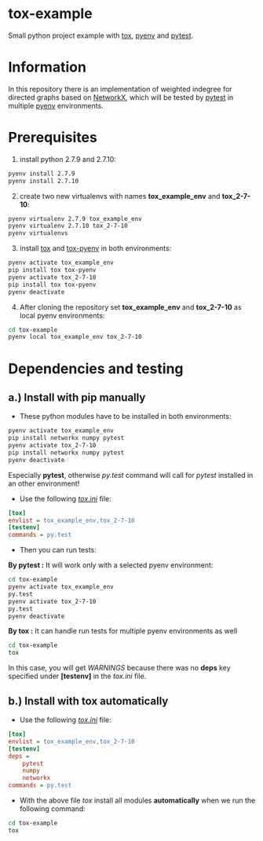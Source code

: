 ﻿tox-example
===========

Small python project example with [tox](https://testrun.org/tox/latest/), [pyenv](https://github.com/yyuu/pyenv) and [pytest](http://pytest.org/latest/).

# Information

In this repository there is an implementation of weighted indegree for directed graphs based on [NetworkX](https://networkx.github.io/), which will be tested by [pytest](http://pytest.org/latest/) in multiple [pyenv](https://github.com/yyuu/pyenv) environments.

# Prerequisites

   1. install python 2.7.9 and 2.7.10:
   
   ```bash
   pyenv install 2.7.9
   pyenv install 2.7.10
   ```
   
   2. create two new virtualenvs with names __tox_example_env__ and __tox_2-7-10__:

   ```bash
   pyenv virtualenv 2.7.9 tox_example_env
   pyenv virtualenv 2.7.10 tox_2-7-10
   pyenv virtualenvs
   ```
   
   3. install [tox](https://pypi.python.org/pypi/tox) and [tox-pyenv](https://pypi.python.org/pypi/tox-pyenv) in both environments:

   ```bash
   pyenv activate tox_example_env
   pip install tox tox-pyenv
   pyenv activate tox_2-7-10
   pip install tox tox-pyenv
   pyenv deactivate
   ``` 

   4. After cloning the repository set __tox_example_env__ and __tox_2-7-10__  as local pyenv environments:
   
   ```bash
   cd tox-example
   pyenv local tox_example_env tox_2-7-10
   ```

# Dependencies and testing

## a.) Install with pip manually

   * These python modules have to be installed in both environments:
   
   ```bash
   pyenv activate tox_example_env
   pip install networkx numpy pytest
   pyenv activate tox_2-7-10
   pip install networkx numpy pytest
   pyenv deactivate   
   ```
   
   Especially __pytest__, otherwise _py.test_ command will call for _pytest_ installed in an other environment!
   
   * Use the following [_tox.ini_](https://github.com/ferencberes/tox-example/blob/install_with_pip/tox.ini) file:
   ```ini
   [tox]
   envlist = tox_example_env,tox_2-7-10
   [testenv]
   commands = py.test
   ```
   
   * Then you can run tests:
   
   __By pytest :__ It will work only with a selected pyenv environment:
     
   ```bash
   cd tox-example
   pyenv activate tox_example_env
   py.test
   pyenv activate tox_2-7-10
   py.test
   pyenv deactivate 
   ```
   
   __By tox :__ It can handle run tests for multiple pyenv environments as well
     
   ```bash
   cd tox-example
   tox
   ```   
   In this case, you will get _WARNINGS_ because there was no __deps__ key specified under __[testenv]__ in the _tox.ini_ file.
   

## b.) Install with tox automatically

   * Use the following [_tox.ini_](https://github.com/ferencberes/tox-example/blob/master/tox.ini) file:
   
   ```ini
   [tox]
   envlist = tox_example_env,tox_2-7-10
   [testenv]
   deps =
       pytest
       numpy
	   networkx
   commands = py.test
   ```
   * With the above file _tox_ install all modules __automatically__ when we run the following command:
   
   ```bash
   cd tox-example
   tox
   ```  
